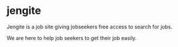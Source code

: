 # jengite

Jengite is a job site giving jobseekers free access to search for jobs.

We are here to help job seekers to get their job easily.
